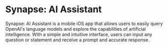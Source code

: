 # Synapse: AI Assistant

Synapse: AI Assistant is a mobile iOS app that allows users to easily query OpenAI's language models and explore the capabilities of artificial intelligence. With a simple and intuitive interface, users can input any question or statement and receive a prompt and accurate response.
